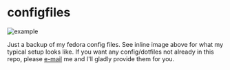 # configfiles
![example](https://puu.sh/yK1DQ.png?raw=true)

Just a backup of my fedora config files. See inline image above for what my typical setup looks like. If you want any config/dotfiles not already in this repo, please [e-mail](mailto:russelljacobs111@gmail.com) me and I'll gladly provide them for you.
 
